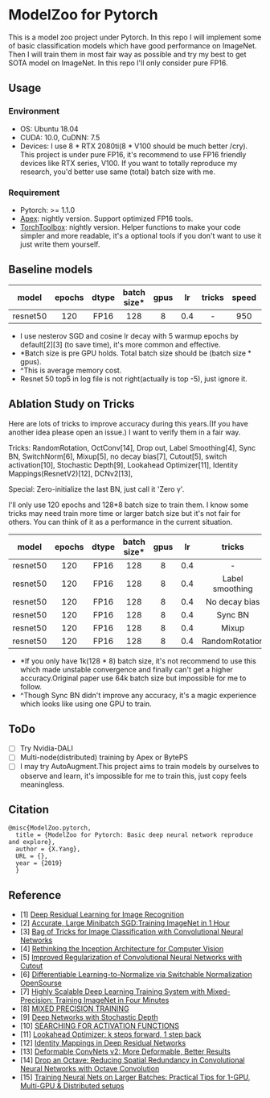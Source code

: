 # ModelZoo for Pytorch

This is a model zoo project under Pytorch. In this repo I will implement some of basic classification 
models which have good performance on ImageNet. Then I will train them in most fair way as possible and
try my best to get SOTA model on ImageNet. In this repo I'll only consider pure FP16.


## Usage
### Environment
- OS: Ubuntu 18.04
- CUDA: 10.0, CuDNN: 7.5
- Devices: I use 8 * RTX 2080ti(8 * V100 should be much better /cry). This project is under pure FP16, it's recommend to use FP16 friendly devices like 
RTX series, V100. If you want to totally reproduce my research, you'd better use same (total) batch size with me.

### Requirement
- Pytorch: >= 1.1.0
- [Apex](https://github.com/NVIDIA/apex): nightly version. Support optimized FP16 tools. 
- [TorchToolbox](https://github.com/deeplearningforfun/torch-toolbox): nightly version. 
Helper functions to make your code simpler and more readable, it's a optional tools
if you don't want to use it just write them yourself.


## Baseline models

|model | epochs| dtype |batch size*|gpus  | lr  |  tricks|speed|memory cost(MiB)^|top1/top5|
|:----:|:-----:|:-----:|:---------:|:----:|:---:|:------:|:---:|:--------------:|:-------:|
|resnet50|120  |FP16   |128        |  8   |0.4  | -      | 950 |   7700         |77.35/-  |

- I use nesterov SGD and cosine lr decay with 5 warmup epochs by default[2][3] (to save time), it's more common and effective.
- *Batch size is pre GPU holds. Total batch size should be (batch size * gpus).
- ^This is average memory cost.
- Resnet 50 top5 in log file is not right(actually is top -5), just ignore it.

## Ablation Study on Tricks
Here are lots of tricks to improve accuracy during this years.(If you have another idea please open an issue.)
I want to verify them in a fair way.


Tricks: RandomRotation, OctConv[14], Drop out, Label Smoothing[4], Sync BN, SwitchNorm[6], Mixup[5], no decay bias[7], 
Cutout[5], switch activation[10], Stochastic Depth[9], Lookahead Optimizer[11], Identity Mappings(ResnetV2)[12], 
DCNv2[13],


Special: Zero-initialize the last BN, just call it 'Zero γ'.

I'll only use 120 epochs and 128*8 batch size to train them.
I know some tricks may need train more time or larger batch size but it's not fair for others.
You can think of it as a performance in the current situation.


|model | epochs| dtype |batch size*|gpus  | lr  |  tricks|top1/top5  |improve |
|:----:|:-----:|:-----:|:---------:|:----:|:---:|:------:|:---------:|:------:|
|resnet50|120  |FP16   |128        | 8    |0.4  | -      |77.35/-    |baseline|
|resnet50|120  |FP16   |128        | 8    |0.4  |Label smoothing|77.78/93.80 |+0.43 |
|resnet50|120  |FP16   |128        | 8    |0.4  |No decay bias  |77.28/93.61*|-0.07 |
|resnet50|120  |FP16   |128        | 8    |0.4  |Sync BN        |77.31/93.49^|-0.04 |
|resnet50|120  |FP16   |128        | 8    |0.4  |Mixup          |77.49/93.73 |+0.14 |
|resnet50|120  |FP16   |128        | 8    |0.4  |RandomRotation |76.64/93.28 |-1.14 |

- *If you only have 1k(128 * 8) batch size, it's not recommend to use this which made unstable convergence and finally 
    can't get a higher accuracy.Original paper use 64k batch size but impossible for me to follow.
- ^Though Sync BN didn't improve any accuracy, it's a magic experience which looks like using one GPU to train.

## ToDo
- [ ] Try Nvidia-DALI
- [ ] Multi-node(distributed) training by Apex or BytePS
- [ ] I may try AutoAugment.This project aims to train models by ourselves to observe and learn,
     it's impossible for me to train this, just copy feels meaningless.

## Citation
```
@misc{ModelZoo.pytorch,
  title = {ModelZoo for Pytorch: Basic deep neural network reproduce and explore},
  author = {X.Yang},
  URL = {},
  year = {2019}
  }
```

## Reference
- [1] [Deep Residual Learning for Image Recognition](https://arxiv.org/pdf/1512.03385.pdf)
- [2] [Accurate, Large Minibatch SGD:Training ImageNet in 1 Hour](https://arxiv.org/pdf/1706.02677.pdf)
- [3] [Bag of Tricks for Image Classification with Convolutional Neural Networks](https://arxiv.org/pdf/1812.01187.pdf)
- [4] [Rethinking the Inception Architecture for Computer Vision](https://arxiv.org/pdf/1512.00567.pdf)
- [5] [Improved Regularization of Convolutional Neural Networks with Cutout](https://arxiv.org/pdf/1708.04552.pdf)
- [6] [Differentiable Learning-to-Normalize via Switchable Normalization](https://arxiv.org/pdf/1806.10779.pdf) [OpenSourse](https://github.com/switchablenorms/Switchable-Normalization)
- [7] [Highly Scalable Deep Learning Training System with Mixed-Precision: Training ImageNet in Four Minutes](https://arxiv.org/pdf/1807.11205.pdf)
- [8] [MIXED PRECISION TRAINING](https://arxiv.org/pdf/1710.03740.pdf)
- [9] [Deep Networks with Stochastic Depth](https://arxiv.org/pdf/1603.09382.pdf)
- [10] [SEARCHING FOR ACTIVATION FUNCTIONS](https://arxiv.org/pdf/1710.05941.pdf)
- [11] [Lookahead Optimizer: k steps forward, 1 step back](https://arxiv.org/abs/1907.08610)
- [12] [Identity Mappings in Deep Residual Networks](https://arxiv.org/pdf/1603.05027.pdf)
- [13] [Deformable ConvNets v2: More Deformable, Better Results](https://arxiv.org/pdf/1811.11168.pdf)
- [14] [Drop an Octave: Reducing Spatial Redundancy in Convolutional Neural Networks with Octave Convolution](https://export.arxiv.org/pdf/1904.05049)
- [15] [Training Neural Nets on Larger Batches: Practical Tips for 1-GPU, Multi-GPU & Distributed setups](https://medium.com/huggingface/training-larger-batches-practical-tips-on-1-gpu-multi-gpu-distributed-setups-ec88c3e51255)
